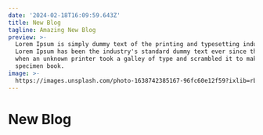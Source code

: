 ```yaml
---
date: '2024-02-18T16:09:59.643Z'
title: New Blog
tagline: Amazing New Blog
preview: >-
  Lorem Ipsum is simply dummy text of the printing and typesetting industry.
  Lorem Ipsum has been the industry's standard dummy text ever since the 1500s,
  when an unknown printer took a galley of type and scrambled it to make a type
  specimen book.
image: >-
  https://images.unsplash.com/photo-1638742385167-96fc60e12f59?ixlib=rb-1.2.1&ixid=MnwxMjA3fDB8MHxwaG90by1wYWdlfHx8fGVufDB8fHx8&auto=format&fit=crop&w=1632&q=80
---
```

# New Blog

